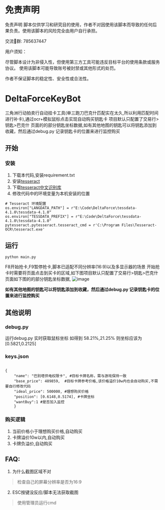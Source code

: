 # 免责声明
免责声明
脚本仅供学习和研究目的使用，作者不对因使用该脚本而导致的任何后果负责。使用该脚本的风险完全由用户自行承担。

交流🐧群: 785637447

用户须知：

尽管脚本设计为非侵入性，但使用第三方工具可能违反目标平台的使用条款或服务协议。
使用该脚本可能导致账号被封禁或其他形式的处罚。

作者不保证脚本的稳定性、安全性或合法性。
# DeltaForceKeyBot
三角洲行动拍卖行自动挂卡工具(单三跑刀巴克什匹配实在太久,所以利用匹配时间进行补卡),通过ocr+模拟鼠标点击实现自动购买钥匙卡
项目默认只配置了交易行>钥匙>巴克什 页面的的部分钥匙坐标数据,如有其他地图的钥匙可以将钥匙添加到收藏，然后通过debug.py 记录钥匙卡的位置来进行监控购买


## 开始
### 安装
1. 下载本代码,安装requirement.txt
2. 安装[tesseract](https://github.com/tesseract-ocr/tesseract )
3. 下载[tesseract中文识别库](https://github.com/tesseract-ocr/tessdata)
4. 修改代码中的环境变量为本机安装的位置
```
# Tesseract 环境配置
os.environ["LANGDATA_PATH"] = r"E:\Code\DeltaForce\tessdata-4.1.0\tessdata-4.1.0"
os.environ["TESSDATA_PREFIX"] = r"E:\Code\DeltaForce\tessdata-4.1.0\tessdata-4.1.0"
pytesseract.pytesseract.tesseract_cmd = r'C:\Program Files\Tesseract-OCR\tesseract.exe'
```

## 运行
```
python main.py
```
F8开始抢卡,F9暂停抢卡,脚本已适配不同分辨率(16:9)以及多显示器的场景
开始抢卡时需要将页面点击到买卡的区域,如下图项目默认只配置了交易行>钥匙>巴克什 页面如下图的的部分钥匙坐标数据,
![image](https://github.com/user-attachments/assets/b76727bc-d126-47a5-a3ed-964f9221d38c)

**如有其他地图的钥匙可以将钥匙添加到收藏，然后通过debug.py 记录钥匙卡的位置来进行监控购买**

## 其他说明
### debug.py
运行debug.py 实时获取鼠标坐标 如得到 58.21%,21.25% 则坐标应该为[0.5821,0.2125]

### keys.json
```

{
    "name": "巴别塔供电权限卡", #目标卡牌名称，需与游戏保持一致
    "base_price": 489859,  #目标卡牌参考价格,该价格溢价10w内也会自动购买,不需要自行修改代码
    "ideal_price": 500000, #理想购买价格
    "position": [0.6148,0.5174], #卡牌坐标
    "wantBuy":1 #是否加入监控
    }

```

### 购买逻辑

1. 当前价格小于理想购买价格,自动购买
2. 卡牌溢价10w以内,自动购买
3. 卡牌负溢价,自动购买


## FAQ:
1. 为什么截图区域不对
> 检查自己的屏幕分辨率是否为16:9

2. ESC按键没反应/脚本无法获取截图
> 使用管理员运行cmd
